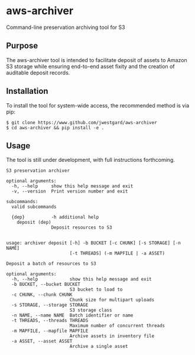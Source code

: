 # aws-archiver
Command-line preservation archiving tool for S3

## Purpose
The aws-archiver tool is intended to facilitate deposit of assets to Amazon S3 storage while ensuring end-to-end asset fixity and the creation of auditable deposit records.

## Installation
To install the tool for system-wide access, the recommended method is via pip:
```
$ git clone https://www.github.com/jwestgard/aws-archiver
$ cd aws-archiver && pip install -e .
```

## Usage
The tool is still under development, with full instructions forthcoming.

```
S3 preservation archiver

optional arguments:
  -h, --help     show this help message and exit
  -v, --version  Print version number and exit

subcommands:
  valid subcommands

  {dep}          -h additional help
    deposit (dep)
                 Deposit resources to S3


usage: archiver deposit [-h] -b BUCKET [-c CHUNK] [-s STORAGE] [-n NAME]
                        [-t THREADS] (-m MAPFILE | -a ASSET)

Deposit a batch of resources to S3

optional arguments:
  -h, --help            show this help message and exit
  -b BUCKET, --bucket BUCKET
                        S3 bucket to load to
  -c CHUNK, --chunk CHUNK
                        Chunk size for multipart uploads
  -s STORAGE, --storage STORAGE
                        S3 storage class
  -n NAME, --name NAME  Batch identifier or name
  -t THREADS, --threads THREADS
                        Maximum number of concurrent threads
  -m MAPFILE, --mapfile MAPFILE
                        Archive assets in inventory file
  -a ASSET, --asset ASSET
                        Archive a single asset

```
